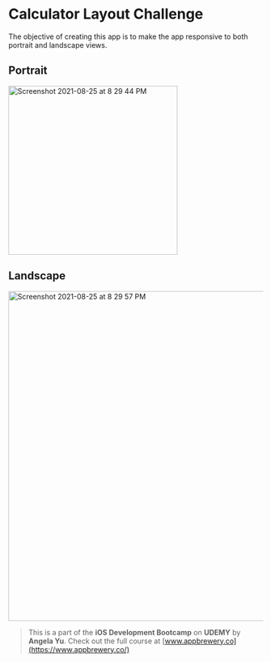 # Calculator Layout Challenge

The objective of creating this app is to make the app responsive to both portrait and landscape views.

## Portrait

<img width="334" alt="Screenshot 2021-08-25 at 8 29 44 PM" src="https://user-images.githubusercontent.com/56184525/130815182-fa8de714-2a7f-4c82-9552-83e7b6f92165.png">

## Landscape

<img width="652" alt="Screenshot 2021-08-25 at 8 29 57 PM" src="https://user-images.githubusercontent.com/56184525/130815004-40f82447-d506-4c03-bddd-086412875299.png">

>This is a part of the **iOS Development Bootcamp** on **UDEMY** by **Angela Yu**. Check out the full course at [www.appbrewery.co](https://www.appbrewery.co/)



